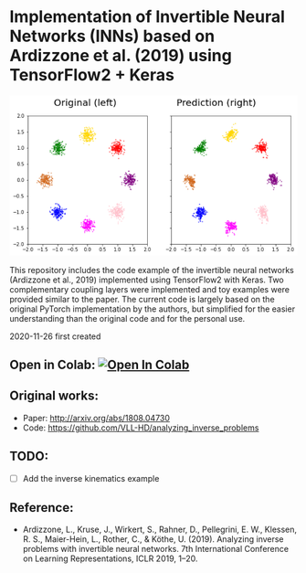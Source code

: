 # Implementation of Invertible Neural Networks (INNs) based on Ardizzone et al. (2019) using TensorFlow2 + Keras

![gaussian_mixture](https://github.com/jaekookang/invertible_neural_networks/blob/master/result/gauss_mixture.gif)

This repository includes the code example of the invertible neural networks (Ardizzone et al., 2019) implemented using TensorFlow2 with Keras. Two complementary coupling layers were implemented and toy examples were provided similar to the paper. The current code is largely based on the original PyTorch implementation by the authors, but simplified for the easier understanding than the original code and for the personal use.

2020-11-26 first created

## Open in Colab: [![Open In Colab](https://colab.research.google.com/assets/colab-badge.svg)](https://colab.research.google.com/github/jaekookang/invertible_neural_networks/blob/master/colab_example_gaussian_mixture.ipynb)


## Original works:
- Paper: http://arxiv.org/abs/1808.04730
- Code: https://github.com/VLL-HD/analyzing_inverse_problems


## TODO:
- [ ] Add the inverse kinematics example


## Reference:
- Ardizzone, L., Kruse, J., Wirkert, S., Rahner, D., Pellegrini, E. W., Klessen, R. S., Maier-Hein, L., Rother, C., & Köthe, U. (2019). Analyzing inverse problems with invertible neural networks. 7th International Conference on Learning Representations, ICLR 2019, 1–20.